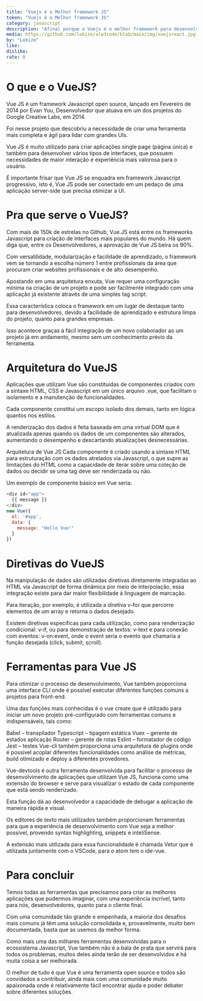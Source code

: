 ```yaml
---
title: "Vuejs é o Melhor framework JS"
token: "Vuejs é o Melhor framework JS"
category: javascript
description: "Afinal porque o Vuejs é o melhor framework para desenvolver com o Javascript no frontend?"
media: https://github.com/lokize/alw3code/blob/main/img/vuejsreact.jpg?raw=true
by: "Lokize"
like:
dislike:
rate: 0
---
```


# O que e o VueJS?

Vue JS é um framework Javascript open source, lançado em Fevereiro de 2014 por Evan You, Desenvolvedor que atuava em um dos projetos do Google Creative Labs, em 2014.

Foi nesse projeto que descobriu a necessidade de criar uma ferramenta mais completa e ágil para lidar com grandes UIs.

Vue JS é muito utilizado para criar aplicações single page (página única) e também para desenvolver vários tipos de interfaces, que possuem necessidades de maior interação e experiência mais valorosa para o usuário.

É importante frisar que Vue JS se enquadra em framework Javascript progressivo, isto é, Vue JS pode ser conectado em um pedaço de uma aplicação server-side que precisa otimizar a UI.

# Pra que serve o VueJS?

Com mais de 150k de estrelas no Github, Vue.JS está entre os frameworks Javascript para criação de interfaces mais populares do mundo. Há quem diga que, entre os Desenvolvedores, a aprovação de Vue JS beira os 90%.

Com versatilidade, modularização e facilidade de aprendizado, o framework vem se tornando a escolha número 1 entre profissionais da área que procuram  criar websites profissionais e de alto desempenho.

Apostando em uma arquitetura enxuta, Vue requer uma configuração mínima na criação de um projeto e pode ser facilmente integrado com uma aplicação já existente através de uma simples tag script.

Essa característica coloca o framework em um lugar de destaque tanto para  desenvolvedores, devido a facilidade de aprendizado e estrutura limpa do projeto, quanto para grandes empresas.

Isso acontece graças à fácil integração de um novo colaborador ao um projeto já em andamento, mesmo sem um conhecimento prévio da ferramenta.

# Arquitetura do VueJS

Aplicações que utilizam Vue são constituídas de componentes criados com a sintaxe HTML, CSS e Javascript em um único arquivo .vue, que facilitam o isolamento e a manutenção de funcionalidades.

Cada componente constitui um escopo isolado dos demais, tanto em lógica quantos nos estilos.

A renderização dos dados é feita baseada em uma virtual DOM que é atualizada apenas quando os dados de um componentes são alterados, aumentando o desempenho e descartando atualizações desnecessárias.

Arquitetura de Vue JS
Cada componente é criado usando a sintaxe HTML para estruturação com os dados atrelados via Javascript, o que supre as limitações do HTML como a capacidade de iterar sobre uma coleção de dados ou decidir se uma tag deve ser renderizada ou não.

Um exemplo de componente básico em Vue seria:

```javascript
<div id="app">
  {{ message }}
</div>
new Vue({
  el: '#app',
  data: {
    message: "Hello Vue!"
  }
})
```

# Diretivas do VueJS

Na manipulação de dados são utilizadas diretivas diretamente integradas ao HTML via Javascript de forma dinâmica por meio de interpolação, essa integração existe para dar maior flexibilidade à linguagem de marcação.

Para iteração, por exemplo, é utilizada a diretiva v-for que percorre elementos de um array e retorna o dados desejado.

Existem diretivas específicas para cada utilização, como para renderização condicional: v-if, ou para demonstração de textos: v-text e para conexão com eventos: v-on:event, onde o event seria o evento que chamaria a função desejada (click, submit, scroll).

# Ferramentas para Vue JS

Para otimizar o processo de desenvolvimento, Vue também proporciona uma interface CLI onde é possível executar diferentes funções comuns a projetos para front-end.

Uma das funções mais conhecidas é o vue create <projeto> que é utilizado para iniciar um novo projeto pré-configurado com ferramentas comuns e indispensáveis, tais como:

Babel – transpilador
Typescript – tipagem estática
Vuex – gerente de estados aplicação
Router – gerente de rotas
Eslint – formatador de código
Jest – testes
Vue-cli também proporciona uma arquitetura de plugins onde é possível acoplar diferentes funcionalidades como análise de métricas, build otimizado e deploy a diferentes provedores.

Vue-devtools é outra ferramenta desenvolvida para facilitar o processo de desenvolvimento de aplicações que utilizam Vue JS, funciona como uma extensão do browser e serve para visualizar o estado de cada componente que está sendo renderizado.

Esta função dá ao desenvolvedor a capacidade de debugar a aplicação de maneira rápida e visual.

Os editores de texto mais utilizados também proporcionam ferramentas para que a experiência de desenvolvimento com Vue seja a melhor possível, provendo syntax highlighting, snippets  e inteliSense.

A extensão mais utilizada para essa funcionalidade é chamada Vetur que é utilizada juntamente com o VSCode, para o atom tem o ide-vue.

# Para concluir

Temos todas as ferramentas que precisamos para criar as melhores aplicações que pudermos imaginar, com uma experiência incrível, tanto para nós, desenvolvedores, quanto para o cliente final.

Com uma comunidade tão grande e empenhada, a maioria dos desafios mais comuns já têm uma solução consolidada e, provavelmente, muito bem documentada, basta que as usemos da melhor forma.

Como mais uma das milhares ferramentas desenvolvidas para o ecossistema Javascript, Vue também não é a bala de prata que servirá para todos os problemas, muitos deles ainda terão de ser desenvolvidos e há muita coisa a ser melhorada.

O melhor de tudo é que Vue é uma ferramenta open source e todos são convidados a contribuir, ainda mais com uma comunidade muito apaixonada onde é relativamente fácil encontrar ajuda e poder debater sobre diferentes soluções.


